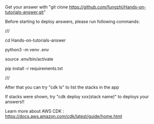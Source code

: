 Get your answer with "git clone https://github.com/fungzhi/Hands-on-tutorials-answer.git"

Before starting to deploy answers, please run following commands:

///

cd Hands-on-tutorials-answer

python3 -m venv .env

source .env/bin/activate

pip install -r requirements.txt

///

After that you can try "cdk ls" to list the stacks in the app

If stacks were shown, try "cdk deploy xxx(stack name)" to deploys your answers!!

Learn more about AWS CDK : https://docs.aws.amazon.com/cdk/latest/guide/home.html
